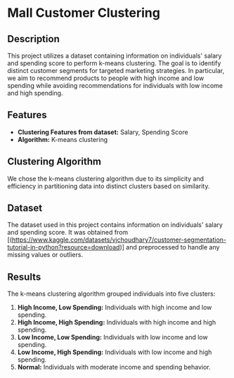 # Mall Customer Clustering

## Description

This project utilizes a dataset containing information on individuals' salary and spending score to perform k-means clustering. The goal is to identify distinct customer segments for targeted marketing strategies. In particular, we aim to recommend products to people with high income and low spending while avoiding recommendations for individuals with low income and high spending.

## Features

- **Clustering Features from dataset:** Salary, Spending Score
- **Algorithm:** K-means clustering

## Clustering Algorithm

We chose the k-means clustering algorithm due to its simplicity and efficiency in partitioning data into distinct clusters based on similarity.

## Dataset

The dataset used in this project contains information on individuals' salary and spending score. It was obtained from [(https://www.kaggle.com/datasets/vjchoudhary7/customer-segmentation-tutorial-in-python?resource=download)] and preprocessed to handle any missing values or outliers.

## Results

The k-means clustering algorithm grouped individuals into five clusters:

1. **High Income, Low Spending:** Individuals with high income and low spending.
2. **High  Income, High Spending:** Individuals with high income and high spending.
3. **Low  Income, Low Spending:** Individuals with low income and low spending.
4. **Low Income, High Spending:** Individuals with low income and high spending.
5. **Normal:** Individuals with moderate income and spending behavior.
